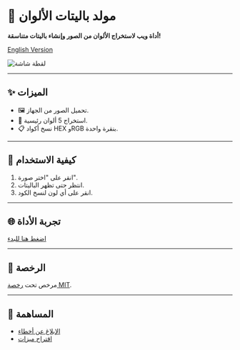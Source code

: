 # 🎨 مولد باليتات الألوان  
**أداة ويب لاستخراج الألوان من الصور وإنشاء باليتات متناسقة!**  

[English Version](./README.en.md)  

![لقطة شاشة](./screenshot.png)  

---

## ✨ الميزات  
- 🖼️ تحميل الصور من الجهاز.  
- 🎨 استخراج 5 ألوان رئيسية.  
- 📋 نسخ أكواد HEX وRGB بنقرة واحدة.  

---

## 🚀 كيفية الاستخدام  
1. انقر على "اختر صورة".  
2. انتظر حتى تظهر الباليتات.  
3. انقر على أي لون لنسخ الكود.  

---

## 🌐 تجربة الأداة  
[اضغط هنا للبدء](https://mnyoil.github.io/color-palette-generator/)  

---

## 📄 الرخصة  
مرخص تحت [رخصة MIT](LICENSE).  

---

## 🤝 المساهمة  
- [الإبلاغ عن أخطاء](https://github.com/mnyoil/color-palette-generator/issues)  
- [اقتراح ميزات](https://github.com/mnyoil/color-palette-generator/discussions)  